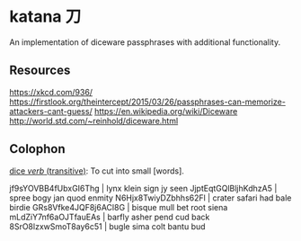 # katana 刀

An implementation of diceware passphrases with additional functionality.

## Resources

https://xkcd.com/936/
https://firstlook.org/theintercept/2015/03/26/passphrases-can-memorize-attackers-cant-guess/
https://en.wikipedia.org/wiki/Diceware
http://world.std.com/~reinhold/diceware.html

## Colophon

[dice _verb_ (transitive)](https://en.wiktionary.org/wiki/dice): To cut into small [words].

jf9sYOVBB4fUbxGI6Thg | lynx klein sign jy seen
JjptEqtGQlBljhKdhzA5 | spree bogy jan quod enmity
N6Hjx8TwiyDZbhhs62Fl | crater safari had bale birdie
GRs8Vfke4JQF8j6ACl8G | bisque mull bet root siena
mLdZiY7nf6aOJTfauEAs | barfly asher pend cud back
8SrO8lzxwSmoT8ay6c51 | bugle sima colt bantu bud
